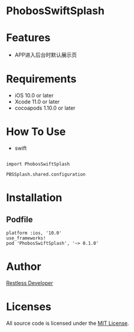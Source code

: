 PhobosSwiftSplash
================
# Features
- APP进入后台时默认展示页


# Requirements
- iOS 10.0 or later
- Xcode 11.0 or later
- cocoapods 1.10.0 or later


# How To Use
- swift

```

import PhobosSwiftSplash

PBSSplash.shared.configuration
```

# Installation
## Podfile

```
platform :ios, '10.0'
use_frameworks!
pod 'PhobosSwiftSplash', '~> 0.1.0'
```


# Author
[Restless Developer](https://github.com/restlesscode)



# Licenses
All source code is licensed under the [MIT License](../../LICENSE).
